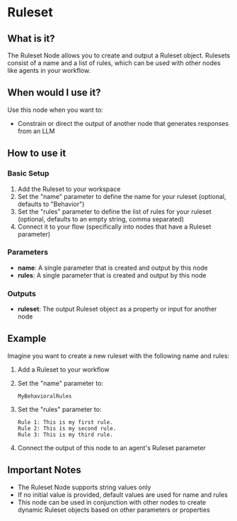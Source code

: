 # Ruleset

## What is it?

The Ruleset Node allows you to create and output a Ruleset object. Rulesets consist of a name and a list of rules, which can be used with other nodes like agents in your workflow.

## When would I use it?

Use this node when you want to:

- Constrain or direct the output of another node that generates responses from an LLM

## How to use it

### Basic Setup

1. Add the Ruleset to your workspace
1. Set the "name" parameter to define the name for your ruleset (optional, defaults to "Behavior")
1. Set the "rules" parameter to define the list of rules for your ruleset (optional, defaults to an empty string, comma separated)
1. Connect it to your flow (specifically into nodes that have a Ruleset parameter)

### Parameters

- **name**: A single parameter that is created and output by this node
- **rules**: A single parameter that is created and output by this node

### Outputs

- **ruleset**: The output Ruleset object as a property or input for another node

## Example

Imagine you want to create a new ruleset with the following name and rules:

1. Add a Ruleset to your workflow

1. Set the "name" parameter to:

    ```
    MyBehavioralRules
    ```

1. Set the "rules" parameter to:

    ```
    Rule 1: This is my first rule.
    Rule 2: This is my second rule.
    Rule 3: This is my third rule.
    ```

1. Connect the output of this node to an agent's Ruleset parameter

## Important Notes

- The Ruleset Node supports string values only
- If no initial value is provided, default values are used for name and rules
- This node can be used in conjunction with other nodes to create dynamic Ruleset objects based on other parameters or properties